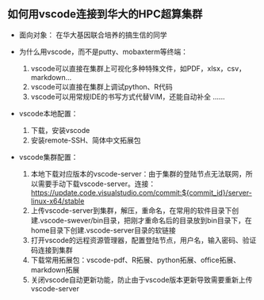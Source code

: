 ## 如何用vscode连接到华大的HPC超算集群

- 面向对象：
	在华大基因联合培养的搞生信的同学

- 为什么用vscode，而不是putty、mobaxterm等终端：
	1. vscode可以直接在集群上可视化多种特殊文件，如PDF，xlsx，csv，markdown...
	2. vscode可以直接在集群上调试python、R代码
	3. vscode可以用常规IDE的书写方式代替VIM，还能自动补全
	......

- vscode本地配置：
	1. 下载，安装vscode
	2. 安装remote-SSH、简体中文拓展包

- vscode集群配置：
	1. 本地下载对应版本的vscode-server：由于集群的登陆节点无法联网，所以需要手动下载vscode-server。连接：https://update.code.visualstudio.com/commit:${commit_id}/server-linux-x64/stable
	2. 上传vscode-server到集群，解压，重命名，在常用的软件目录下创建.vscode-swever/bin目录，把刚才重命名后的目录放到bin目录下，在home目录下创建.vscode-server目录的软链接
	3. 打开vscode的远程资源管理器，配置登陆节点，用户名，输入密码、验证码连接到集群
	4. 下载常用拓展包：vscode-pdf、R拓展、python拓展、office拓展、markdown拓展
	5. 关闭vscode自动更新功能，防止由于vscode版本更新导致需要重新上传vscode-server




